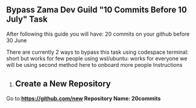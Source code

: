 ## **Bypass Zama Dev Guild "10 Commits Before 10 July" Task**
After following this guide you will have: 20 commits on your github before 30 June

There are currently 2 ways to bypass this task
using codespace terminal: short but works for few people
using wsl/ubuntu: works for everyone we will be using second method here to onboard more people
Instructions

1. ## Create a New Repository
Go to:**https://github.com/new
Repository Name: 20commits**<br>


